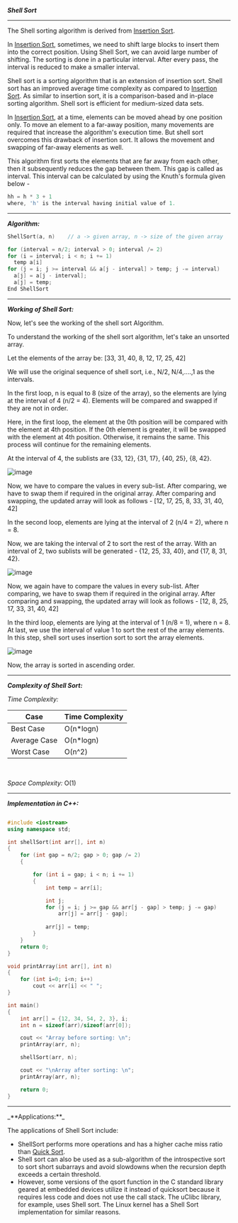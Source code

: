 ***Shell Sort***

<hr>

The Shell sorting algorithm is derived from [Insertion Sort](https://github.com/HimeshKohad/Sorting_Algorithms/blob/main/Algorithms/InsertionSort.md).

In [Insertion Sort](https://github.com/HimeshKohad/Sorting_Algorithms/blob/main/Algorithms/InsertionSort.md), sometimes, we need to shift large blocks to insert them into the correct position. 
Using Shell Sort, we can avoid large number of shifting. The sorting is done in a particular interval. After every pass, the interval is reduced to make a smaller interval.

Shell sort is a sorting algorithm that is an extension of insertion sort. Shell sort has an improved average time complexity as compared to [Insertion Sort](https://github.com/HimeshKohad/Sorting_Algorithms/blob/main/Algorithms/InsertionSort.md).
As similar to insertion sort, it is a comparison-based and in-place sorting algorithm. Shell sort is efficient for medium-sized data sets.

In [Insertion Sort](https://github.com/HimeshKohad/Sorting_Algorithms/blob/main/Algorithms/InsertionSort.md), at a time, elements can be moved ahead by one position only. 
To move an element to a far-away position, many movements are required that increase the algorithm's execution time. 
But shell sort overcomes this drawback of insertion sort. 
It allows the movement and swapping of far-away elements as well.

This algorithm first sorts the elements that are far away from each other, then it subsequently reduces the gap between them. 
This gap is called as interval. 
This interval can be calculated by using the Knuth's formula given below -

```cpp
hh = h * 3 + 1
where, 'h' is the interval having initial value of 1.
```

<hr>

***Algorithm:***

```cpp
ShellSort(a, n)    // a -> given array, n -> size of the given array

for (interval = n/2; interval > 0; interval /= 2)
for (i = interval; i < n; i += 1) 
  temp a[i]
for (j = i; j >= interval && a[j - interval] > temp; j -= interval)
  a[j] = a[j - interval];
  a[j] = temp;
End ShellSort
```


<hr>

***Working of Shell Sort:***

Now, let's see the working of the shell sort Algorithm.

To understand the working of the shell sort algorithm, let's take an unsorted array.

Let the elements of the array be: [33, 31, 40, 8, 12, 17, 25, 42]

We will use the original sequence of shell sort, i.e., N/2, N/4,....,1 as the intervals.

In the first loop, n is equal to 8 (size of the array), so the elements are lying at the interval of 4 (n/2 = 4). 
Elements will be compared and swapped if they are not in order.

Here, in the first loop, the element at the 0th position will be compared with the element at 4th position. 
If the 0th element is greater, it will be swapped with the element at 4th position. 
Otherwise, it remains the same. This process will continue for the remaining elements.

At the interval of 4, the sublists are {33, 12}, {31, 17}, {40, 25}, {8, 42}.

![image](https://user-images.githubusercontent.com/107066424/210620673-2b059df8-38de-47e8-a8de-a0e000ad0755.png)

Now, we have to compare the values in every sub-list. 
After comparing, we have to swap them if required in the original array. 
After comparing and swapping, the updated array will look as follows - [12, 17, 25, 8, 33, 31, 40, 42]

In the second loop, elements are lying at the interval of 2 (n/4 = 2), where n = 8.

Now, we are taking the interval of 2 to sort the rest of the array. 
With an interval of 2, two sublists will be generated - {12, 25, 33, 40}, and {17, 8, 31, 42}.

![image](https://user-images.githubusercontent.com/107066424/210620740-a3d08cb1-63bf-49f7-adb1-3cfb57d65292.png)

Now, we again have to compare the values in every sub-list. 
After comparing, we have to swap them if required in the original array. 
After comparing and swapping, the updated array will look as follows - [12, 8, 25, 17, 33, 31, 40, 42]

In the third loop, elements are lying at the interval of 1 (n/8 = 1), where n = 8. 
At last, we use the interval of value 1 to sort the rest of the array elements. 
In this step, shell sort uses insertion sort to sort the array elements.

![image](https://user-images.githubusercontent.com/107066424/210620483-8b1ae9d8-b92e-4618-bd95-0c6d6941eb80.png)

Now, the array is sorted in ascending order.

<hr>

_**Complexity of Shell Sort:**_

_Time Complexity:_

| Case | Time Complexity |
|------|------|
|Best Case|O(n*logn)|
|Average Case|O(n*logn)|
|Worst Case|O(n^2)|

<br>

_Space Complexity:_ O(1)

<hr>

***Implementation in C++:***

```cpp

#include <iostream>
using namespace std;

int shellSort(int arr[], int n)
{
	for (int gap = n/2; gap > 0; gap /= 2)
	{

		for (int i = gap; i < n; i += 1)
		{
			int temp = arr[i];

			int j;		
			for (j = i; j >= gap && arr[j - gap] > temp; j -= gap)
				arr[j] = arr[j - gap];
			
			arr[j] = temp;
		}
	}
	return 0;
}

void printArray(int arr[], int n)
{
	for (int i=0; i<n; i++)
		cout << arr[i] << " ";
}

int main()
{
	int arr[] = {12, 34, 54, 2, 3}, i;
	int n = sizeof(arr)/sizeof(arr[0]);

	cout << "Array before sorting: \n";
	printArray(arr, n);

	shellSort(arr, n);

	cout << "\nArray after sorting: \n";
	printArray(arr, n);

	return 0;
}
```

<hr>
_**Applications:**_

The applications of Shell Sort include:
* ShellSort performs more operations and has a higher cache miss ratio than [Quick Sort](https://github.com/HimeshKohad/Sorting_Algorithms/blob/main/Algorithms/QuickSort.md).
* Shell sort can also be used as a sub-algorithm of the introspective sort to sort short subarrays and avoid slowdowns when the recursion depth exceeds a certain threshold. 
* However, some versions of the qsort function in the C standard library geared at embedded devices utilize it instead of quicksort because it requires less code and does not use the call stack. The uClibc library, for example, uses Shell sort. The Linux kernel has a Shell Sort implementation for similar reasons.
